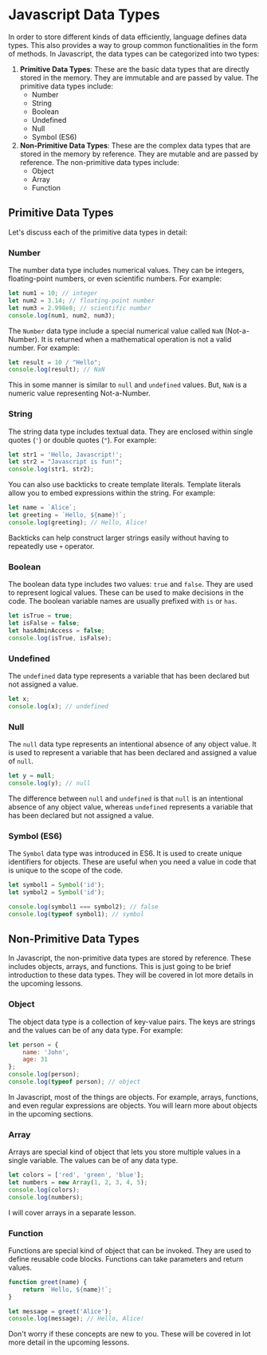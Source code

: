 # Javascript Data Types

In order to store different kinds of data efficiently, language defines data types. This also provides a way to group common functionalities in the form of methods. In Javascript, the data types can be categorized into two types:

1. **Primitive Data Types**: These are the basic data types that are directly stored in the memory. They are immutable and are passed by value. The primitive data types include:
    - Number
    - String
    - Boolean
    - Undefined
    - Null
    - Symbol (ES6)
2. **Non-Primitive Data Types**: These are the complex data types that are stored in the memory by reference. They are mutable and are passed by reference. The non-primitive data types include:
    - Object
    - Array
    - Function

## Primitive Data Types

Let's discuss each of the primitive data types in detail:

### Number

The number data type includes numerical values. They can be integers, floating-point numbers, or even scientific numbers. For example:

```javascript
let num1 = 10; // integer
let num2 = 3.14; // floating-point number
let num3 = 2.998e8; // scientific number
console.log(num1, num2, num3);
```

The `Number` data type include a special numerical value called `NaN` (Not-a-Number). It is returned when a mathematical operation is not a valid number. For example:

```javascript
let result = 10 / "Hello";
console.log(result); // NaN
```

This in some manner is similar to `null` and `undefined` values. But, `NaN` is a numeric value representing Not-a-Number.

### String

The string data type includes textual data. They are enclosed within single quotes (`'`) or double quotes (`"`). For example:

```javascript
let str1 = 'Hello, Javascript!';
let str2 = "Javascript is fun!";
console.log(str1, str2);
```

You can also use backticks to create template literals. Template literals allow you to embed expressions within the string. For example:

```javascript
let name = `Alice`;
let greeting = `Hello, ${name}!`;
console.log(greeting); // Hello, Alice!
```

Backticks can help construct larger strings easily without having to repeatedly use `+` operator.

### Boolean

The boolean data type includes two values: `true` and `false`. They are used to represent logical values. These can be used to make decisions in the code. The boolean variable names are usually prefixed with `is` or `has`.

```javascript
let isTrue = true;
let isFalse = false;
let hasAdminAccess = false;
console.log(isTrue, isFalse);
```

### Undefined

The `undefined` data type represents a variable that has been declared but not assigned a value.

```javascript
let x;
console.log(x); // undefined
```

### Null

The `null` data type represents an intentional absence of any object value. It is used to represent a variable that has been declared and assigned a value of `null`.

```javascript
let y = null;
console.log(y); // null
```

The difference between `null` and `undefined` is that `null` is an intentional absence of any object value, whereas `undefined` represents a variable that has been declared but not assigned a value.

### Symbol (ES6)

The `Symbol` data type was introduced in ES6. It is used to create unique identifiers for objects. These are useful when you need a value in code that is unique to the scope of the code.

```javascript
let symbol1 = Symbol('id');
let symbol2 = Symbol('id');

console.log(symbol1 === symbol2); // false
console.log(typeof symbol1); // symbol
```

## Non-Primitive Data Types

In Javascript, the non-primitive data types are stored by reference. These includes objects, arrays, and functions. This is just going to be brief introduction to these data types. They will be covered in lot more details in the upcoming lessons.

### Object

The object data type is a collection of key-value pairs. The keys are strings and the values can be of any data type. For example:

```javascript
let person = {
    name: 'John',
    age: 31
};
console.log(person);
console.log(typeof person); // object
```

In Javascript, most of the things are objects. For example, arrays, functions, and even regular expressions are objects. You will learn more about objects in the upcoming sections.

### Array

Arrays are special kind of object that lets you store multiple values in a single variable. The values can be of any data type.

```javascript
let colors = ['red', 'green', 'blue'];
let numbers = new Array(1, 2, 3, 4, 5);
console.log(colors);
console.log(numbers);
```

I will cover arrays in a separate lesson.

### Function

Functions are special kind of object that can be invoked. They are used to define reusable code blocks. Functions can take parameters and return values.

```javascript
function greet(name) {
    return `Hello, ${name}!`;
}

let message = greet('Alice');
console.log(message); // Hello, Alice!
```

Don't worry if these concepts are new to you. These will be covered in lot more detail in the upcoming lessons.